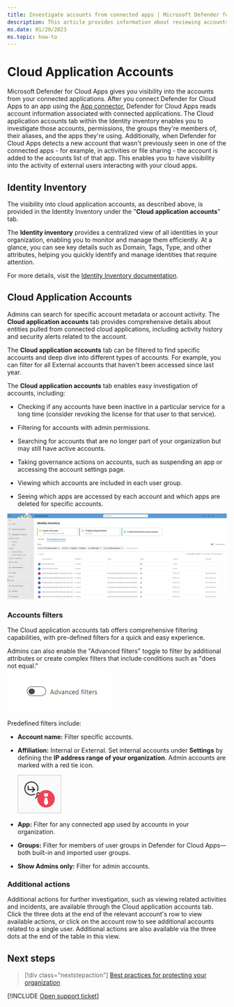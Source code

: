 ```yaml
---
title: Investigate accounts from connected apps | Microsoft Defender for Cloud Apps
description: This article provides information about reviewing accounts from your connected apps.
ms.date: 01/29/2023
ms.topic: how-to
---
```

# Cloud Application Accounts



Microsoft Defender for Cloud Apps gives you visibility into the accounts from your connected applications. After you connect Defender for Cloud Apps to an app using the [App connector](/defender-cloud-apps/enable-instant-visibility-protection-and-governance-actions-for-your-apps), Defender for Cloud Apps reads account information associated with connected applications. The Cloud application accounts tab within the Identity inventory enables you to investigate those accounts, permissions, the groups they're members of, their aliases, and the apps they're using. Additionally, when Defender for Cloud Apps detects a new account that wasn't previously seen in one of the connected apps - for example, in activities or file sharing - the account is added to the accounts list of that app. This enables you to have visibility into the activity of external users interacting with your cloud apps.

## Identity Inventory

The visibility into cloud application accounts, as described above, is provided in the Identity Inventory under the "**Cloud application accounts**" tab.

The **Identity inventory** provides a centralized view of all identities in your organization, enabling you to monitor and manage them efficiently. At a glance, you can see key details such as Domain, Tags, Type, and other attributes, helping you quickly identify and manage identities that require attention. 

For more details, visit the [Identity Inventory documentation](/defender-for-identity/identity-inventory).

## Cloud Application Accounts

Admins can search for specific account metadata or account activity. The **Cloud application accounts** tab provides comprehensive details about entities pulled from connected cloud applications, including activity history and security alerts related to the account.

The **Cloud application accounts** tab can be filtered to find specific accounts and deep dive into different types of accounts. For example, you can filter for all External accounts that haven't been accessed since last year.

The **Cloud application accounts** tab enables easy investigation of accounts, including:

- Checking if any accounts have been inactive in a particular service for a long time (consider revoking the license for that user to that service).

- Filtering for accounts with admin permissions.

- Searching for accounts that are no longer part of your organization but may still have active accounts.

- Taking governance actions on accounts, such as suspending an app or accessing the account settings page.

- Viewing which accounts are included in each user group.

- Seeing which apps are accessed by each account and which apps are deleted for specific accounts.

[![Screenshot that shows the Cloud application accounts](media/accounts/cloud-application-accounts.png)](media/accounts/cloud-application-accounts.png#lightbox)

### Accounts filters

The Cloud application accounts tab offers comprehensive filtering capabilities, with pre-defined filters for a quick and easy experience.

Admins can also enable the "Advanced filters" toggle to filter by additional attributes or create complex filters that include conditions such as "does not equal."  
![Screenshot that shows the Advanced filters toggle.](media/accounts/image.png)

Predefined filters include:

- **Account name:** Filter specific accounts.

- **Affiliation:** Internal or External. Set internal accounts under **Settings** by defining the **IP address range of your organization**. Admin accounts are marked with a red tie icon.

    ![accounts admin icon.](media/accounts-admin-icon.png)
  
- **App:** Filter for any connected app used by accounts in your organization.

- **Groups:** Filter for members of user groups in Defender for Cloud Apps—both built-in and imported user groups.

- **Show Admins only:** Filter for admin accounts.

### Additional actions

Additional actions for further investigation, such as viewing related activities and incidents, are available through the Cloud application accounts tab. Click the three dots at the end of the relevant account's row to view available actions, or click on the account row to see additional accounts related to a single user. Additional actions are also available via the three dots at the end of the table in this view.

## Next steps

> [!div class="nextstepaction"]
> [Best practices for protecting your organization](best-practices.md)

[!INCLUDE [Open support ticket](includes/support.md)]
